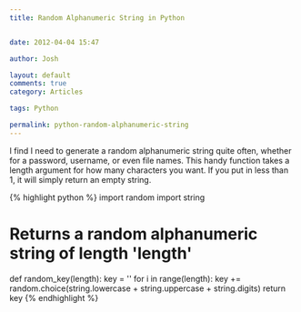 ```yaml
---
title: Random Alphanumeric String in Python


date: 2012-04-04 15:47

author: Josh

layout: default
comments: true
category: Articles

tags: Python

permalink: python-random-alphanumeric-string
---
```


I find I need to generate a random alphanumeric string quite often,
whether for a password, username, or even file names. This handy
function takes a length argument for how many characters you want. If
you put in less than 1, it will simply return an empty string.

{% highlight python %}
import random
import string

# Returns a random alphanumeric string of length 'length'
def random_key(length):
    key = ''
    for i in range(length):
        key += random.choice(string.lowercase + string.uppercase + string.digits)
    return key
{% endhighlight %}
